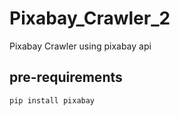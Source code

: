 # Pixabay_Crawler_2
Pixabay Crawler using pixabay api

## pre-requirements
```zsh
pip install pixabay
```
